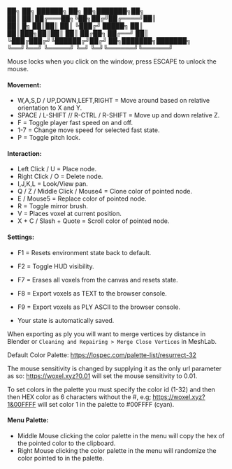 
██╗    ██╗ ██████╗ ██╗  ██╗███████╗██╗     <br>
██║    ██║██╔═══██╗╚██╗██╔╝██╔════╝██║     <br>
██║ █╗ ██║██║   ██║ ╚███╔╝ █████╗  ██║     <br>
██║███╗██║██║   ██║ ██╔██╗ ██╔══╝  ██║     <br>
╚███╔███╔╝╚██████╔╝██╔╝ ██╗███████╗███████╗<br>
 ╚══╝╚══╝  ╚═════╝ ╚═╝  ╚═╝╚══════╝╚══════╝<br>

Mouse locks when you click on the window, press ESCAPE to unlock the mouse.

#### Movement:
* W,A,S,D / UP,DOWN,LEFT,RIGHT = Move around based on relative orientation to X and Y.
* SPACE / L-SHIFT // R-CTRL / R-SHIFT = Move up and down relative Z.
* F = Toggle player fast speed on and off.
* 1-7 = Change move speed for selected fast state.
* P = Toggle pitch lock.

#### Interaction:
* Left Click / U = Place node.
* Right Click / O = Delete node.
* I,J,K,L = Look/View pan.
* Q / Z / Middle Click / Mouse4 = Clone color of pointed node.
* E / Mouse5 = Replace color of pointed node.
* R = Toggle mirror brush.
* V = Places voxel at current position.
* X + C / Slash + Quote = Scroll color of pointed node.

#### Settings:
* F1 = Resets environment state back to default.
* F2 = Toggle HUD visibility.
* F7 = Erases all voxels from the canvas and resets state.
* F8 = Export voxels as TEXT to the browser console.
* F9 = Export voxels as PLY ASCII to the browser console.

* Your state is automatically saved.

When exporting as ply you will want to merge vertices by distance in Blender
or `Cleaning and Repairing > Merge Close Vertices` in MeshLab.

Default Color Palette: https://lospec.com/palette-list/resurrect-32

The mouse sensitivity is changed by supplying it as the only url parameter as so: https://woxel.xyz?0.01 will set the mouse sensitivity to 0.01.

To set colors in the palette you must specify the color id (1-32) and then then HEX color as 6 characters without the #, e.g; https://woxel.xyz?1&00FFFF will set color 1 in the palette to #00FFFF (cyan).

#### Menu Palette:
* Middle Mouse clicking the color palette in the menu will copy the hex of the pointed color to the clipboard.
* Right Mouse clicking the color palette in the menu will randomize the color pointed to in the palette.
